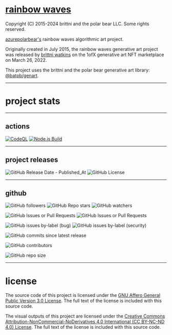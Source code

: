 # [rainbow waves](https://azurepolarbear.github.io/rainbow-waves/)

Copyright (C) 2015-2024 brittni and the polar bear LLC. Some rights reserved.

[azurepolarbear's](https://github.com/azurepolarbear) rainbow waves algorithmic art project.

Originally created in July 2015, the rainbow waves generative art project
was released by [brittni watkins](https://github.com/blwatkins) on the 1ofX
generative art NFT marketplace on March 26, 2022.

This project uses the brittni and the polar bear generative art
library: [@batpb/genart](https://www.npmjs.com/package/@batpb/genart).

----

# project stats

----

## actions

[![CodeQL](https://github.com/azurepolarbear/rainbow-waves/actions/workflows/codeql.yml/badge.svg)](https://github.com/azurepolarbear/rainbow-waves/actions/workflows/codeql.yml)
[![Node.js Build](https://github.com/azurepolarbear/rainbow-waves/actions/workflows/node-js.yml/badge.svg)](https://github.com/azurepolarbear/rainbow-waves/actions/workflows/node-js.yml)

----

## project releases

![GitHub Release Date - Published_At](https://img.shields.io/github/release-date/azurepolarbear/rainbow-waves)
![GitHub License](https://img.shields.io/github/license/azurepolarbear/rainbow-waves)

----

## github

![GitHub followers](https://img.shields.io/github/followers/azurepolarbear)
![GitHub Repo stars](https://img.shields.io/github/stars/azurepolarbear/rainbow-waves)
![GitHub watchers](https://img.shields.io/github/watchers/azurepolarbear/rainbow-waves)

![GitHub Issues or Pull Requests](https://img.shields.io/github/issues/azurepolarbear/rainbow-waves)
![GitHub Issues or Pull Requests](https://img.shields.io/github/issues-pr/azurepolarbear/rainbow-waves)

![GitHub issues by-label (bug)](https://img.shields.io/github/issues/azurepolarbear/rainbow-waves/bug?color=red)
![GitHub issues by-label (security)](https://img.shields.io/github/issues/azurepolarbear/rainbow-waves/security?color=red)

![GitHub commits since latest release](https://img.shields.io/github/commits-since/azurepolarbear/rainbow-waves/latest)

![GitHub contributors](https://img.shields.io/github/contributors-anon/azurepolarbear/rainbow-waves)

![GitHub repo size](https://img.shields.io/github/repo-size/azurepolarbear/rainbow-waves)

----

# license

The source code of this project is licensed under the
[GNU Affero General Public Version 3.0 License](https://www.gnu.org/licenses/agpl-3.0.en.html).
The full text of the license is included with this source code.

The visual outputs of this project are licensed under the
[Creative Commons Attribution-NonCommercial-NoDerivatives 4.0 International (CC BY-NC-ND 4.0) License](https://creativecommons.org/licenses/by-nc-nd/4.0/).
The full text of the license is included with this source code.
